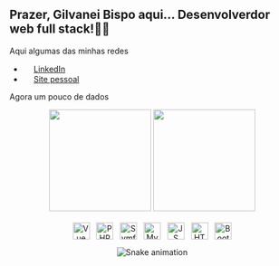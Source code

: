 ## Prazer, Gilvanei Bispo aqui... Desenvolverdor web full stack!👋🏽
<!--
Here are some ideas to get you started:

- 🔭 I’m currently working on ...
- 🌱 I’m currently learning ...
- 👯 I’m looking to collaborate on ...
- 🤔 I’m looking for help with ...
- 💬 Ask me about ...
- 📫 How to reach me: ...
- 😄 Pronouns: ...
- ⚡ Fun fact: ...
-->
Aqui algumas das minhas redes

- <img width="15" src="https://cdn.jsdelivr.net/gh/devicons/devicon/icons/linkedin/linkedin-original.svg"/> [LinkedIn](https://www.linkedin.com/in/gilvanei-bispo)
- <img width="15" fill="white" src="https://cdn.jsdelivr.net/gh/devicons/devicon/icons/chrome/chrome-plain.svg"/> [Site pessoal](https://gilvaneibispo.com.br)
           
Agora um pouco de dados

<div align="center">
  <img height="180em" src="https://github-readme-stats.vercel.app/api?username=gilvaneibispo&show_icons=true&include_all_commits=true&count_private=true&theme=radical"/>
  <img height="180em" src="https://github-readme-stats.vercel.app/api/top-langs?username=gilvaneibispo&show_icons=true&include_all_commits=true&count_private=true&layout=compact&langs_count=8&theme=radical"/>
</div>

<div style="display: inline_block"  align="center"><br>
  <img align="center" alt="Vue" height="30" width="30" src="https://cdn.jsdelivr.net/gh/devicons/devicon/icons/vuejs/vuejs-original.svg"/>&nbsp;&nbsp;
  <img align="center" alt="PHP" height="30" width="30"src="https://cdn.jsdelivr.net/gh/devicons/devicon/icons/php/php-plain.svg"/>&nbsp;&nbsp;
  <img align="center" alt="Symfony" height="30" width="30" src="https://cdn.jsdelivr.net/gh/devicons/devicon/icons/symfony/symfony-original.svg" />&nbsp;&nbsp;
  <img align="center" alt="MySQL" height="30" src="https://cdn.jsdelivr.net/gh/devicons/devicon/icons/mysql/mysql-original-wordmark.svg" />&nbsp;&nbsp;
  <img align="center" alt="JS" height="30" width="30" src="https://cdn.jsdelivr.net/gh/devicons/devicon/icons/javascript/javascript-original.svg" />&nbsp;&nbsp;
  <img align="center" alt="HTML5" height="30" width="30" src="https://cdn.jsdelivr.net/gh/devicons/devicon/icons/html5/html5-plain.svg" />&nbsp;&nbsp;
  <img align="center" alt="Bootstrap" height="30" width="30" src="https://cdn.jsdelivr.net/gh/devicons/devicon/icons/bootstrap/bootstrap-plain.svg" />
  
  ![Snake animation](https://github.com/gilvaneibispo/gilvaneibispo/blob/output/github-contribution-grid-snake.svg)
</div>


